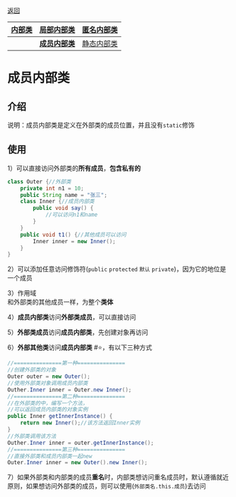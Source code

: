 [返回](面向对象编程.md)

|[内部类](内部类.md)|[局部内部类](局部内部类.md)|[匿名内部类](匿名内部类.md)|
|:-:|:-:|:-:|
||[**成员内部类**](成员内部类.md)|[静态内部类](静态内部类.md)|

# 成员内部类

## 介绍
说明：成员内部类是定义在外部类的成员位置，并且没有`static`修饰 

## 使用

1）可以直接访问外部类的**所有成员**，**包含私有的** 

```java
class Outer {//外部类
    private int n1 = 10;
    public String name = "张三";
    class Inner {//成员内部类
        public void say() {
            //可以访问n1和name
        }
    }
    public void t1() {//其他成员可以访问
        Inner inner = new Inner();
    }
}
```

2）可以添加任意访问修饰符(`public` `protected` `默认` `private`)，因为它的地位是一个成员

3）作用域  
和外部类的其他成员一样，为整个**类体** 

4）**成员内部类**访问**外部类成员**，可以直接访问

5）**外部类成员**访问**成员内部类**，先创建对象再访问

6）**外部其他类**访问**成员内部类**  #⭐，有以下三种方式

```java
//===============第一种===============
//创建外部类的对象
Outer outer = new Outer();
//使用外部类对象调用成员内部类
Outher.Inner inner = Outer.new Inner();
//===============第二种===============
//在外部类的中，编写一个方法，
//可以返回成员内部类的对象实例
public Inner getInnerInstance() {
    return new Inner();//该方法返回Inner实例
}
//外部类调用该方法
Outher.Inner inner = outer.getInnerInstance();
//===============第三种===============
//直接外部类和成员内部类一起new
Outer.Inner inner = new Outer().new Inner();
```

7）如果外部类和内部类的成员**重名**时，内部类想访问重名成员时，默认遵循就近原则，如果想访问外部类的成员，则可以使用(`外部类名.this.成员`)去访问